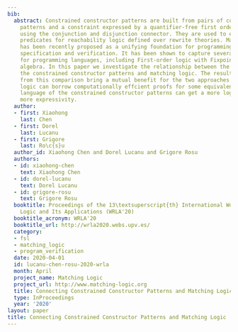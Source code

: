 ```yaml
---
bib:
  abstract: Constrained constructor patterns are built from pairs of constructor term
    patterns and a constraint expressed by a quantifier-free first order logic formula,
    using the conjunction and disjunction connector. They are used to express state
    predicates for reachability logic defined over rewrite theories. Matching logic
    has been recently proposed as a unifying foundation for programming languages,
    specification and verification. It has been shown to capture several logics important
    for programming languages, including First-order logic with Fixpoints and order-sorted
    algebra. In this paper we investigate the relationship between the language of
    the constrained constructor patterns and matching logic. The results we obtained
    from this comparison bring a mutual benefit for the two approaches. The matching
    logic can borrow computationally effcient proofs for some equivalences, and the
    language of the constrained constructor patterns can get a more logical avor and
    more expressivity.
  author:
  - first: Xiaohong
    last: Chen
  - first: Dorel
    last: Lucanu
  - first: Grigore
    last: Ro\c{s}u
  author_id: Xiaohong Chen and Dorel Lucanu and Grigore Rosu
  authors:
  - id: xiaohong-chen
    text: Xiaohong Chen
  - id: dorel-lucanu
    text: Dorel Lucanu
  - id: grigore-rosu
    text: Grigore Rosu
  booktitle: Proceedings of the 13\textsuperscript{th} International Workshop on Rewriting
    Logic and Its Applications (WRLA'20)
  booktitle_acronym: WRLA'20
  booktitle_url: http://wrla2020.webs.upv.es/
  category:
  - fsl
  - matching_logic
  - program_verification
  date: 2020-04-01
  id: lucanu-chen-rosu-2020-wrla
  month: April
  project_name: Matching Logic
  project_url: http://www.matching-logic.org
  title: Connecting Constrained Constructor Patterns and Matching Logic
  type: InProceedings
  year: '2020'
layout: paper
title: Connecting Constrained Constructor Patterns and Matching Logic
---
```

